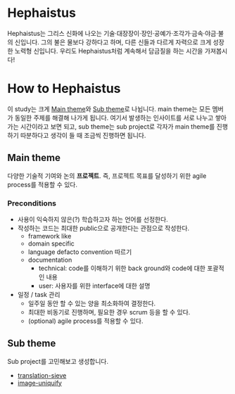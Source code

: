 # Hephaistus
Hephaistus는 그리스 신화에 나오는 기술·대장장이·장인·공예가·조각가·금속·야금·불의 신입니다. 그의 불은 물보다 강하다고 하며, 다른 신들과 다르게 자력으로 크게 성장한 노력형 신입니다.
우리도 Hephaistus처럼 계속해서 담금질을 하는 시간을 가져봅시다!

# How to Hephaistus
이 study는 크게 [Main theme](#main-theme)와 [Sub theme](#sub-theme)로 나뉩니다.
main theme는 모든 멤버가 동일한 주제를 해결해 나가게 됩니다.
여기서 발생하는 인사이트를 서로 나누고 쌓아가는 시간이라고 보면 되고, sub theme는 sub project로 각자가 main theme를 진행하기 따분하다고 생각이 들 때 조금씩 진행하면 됩니다.

## Main theme
다양한 기술적 기여와 논의 **프로젝트**. 즉, 프로젝트 목표를 달성하기 위한 agile process를 적용할 수 있다.

### Preconditions
* 사용이 익숙하지 않은(?) 학습하고자 하는 언어를 선정한다.
* 작성하는 코드는 최대한 public으로 공개한다는 관점으로 작성한다.
  * framework like
  * domain specific
  * language defacto convention 따르기
  * documentation
    * technical: code를 이해하기 위한 back ground와 code에 대한 포괄적인 내용 
    * user: 사용자를 위한 interface에 대한 설명
* 일정 / task 관리
  * 일주일 동안 할 수 있는 양을 최소화하여 결정한다.
  * 최대한 비동기로 진행하며, 필요한 경우 scrum 등을 할 수 있다.
  * (optional) agile process를 적용할 수 있다.

## Sub theme
Sub project를 고민해보고 생성합니다.
* [translation-sieve](/hephaistus/sub-theme/translation-sieve/README.md)
* [image-uniquify](/hephaistus/sub-theme/image-uniquify/README.md)

